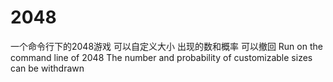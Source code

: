 # 2048
一个命令行下的2048游戏 可以自定义大小 出现的数和概率 可以撤回
Run on the command line of 2048
The number and probability of customizable sizes can be withdrawn

